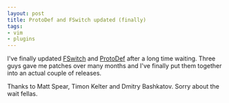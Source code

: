 ```yaml
---
layout: post
title: ProtoDef and FSwitch updated (finally)
tags:
- vim
- plugins
---
```

I've finally updated [FSwitch](http://www.vim.org/scripts/script.php?script_id=2590) and [ProtoDef](http://www.vim.org/scripts/script.php?script_id=2624) after a long time waiting. Three guys gave me patches over many months and I've finally put them together into an actual couple of releases.

Thanks to Matt Spear, Timon Kelter and Dmitry Bashkatov.  Sorry about the wait fellas.
